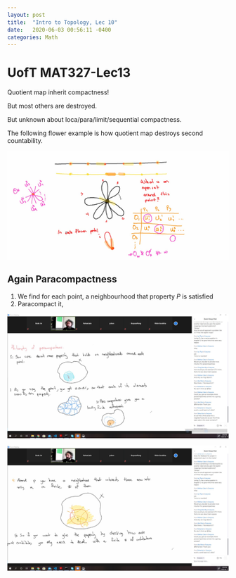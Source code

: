 ```yaml
---
layout: post
title:  "Intro to Topology, Lec 10"
date:   2020-06-03 00:56:11 -0400
categories: Math
---
```


# UofT MAT327-Lec13

Quotient map inherit compactness! 


But most others are destroyed.

But unknown about loca/para/limit/sequential compactness.

The following flower example is how quotient map destroys second countability.

![](/assets/img/2020-06-17-13-28-25.png)

## Again Paracompactness

1. We find for each point, a neighbourhood that property $P$ is satisfied
2. Paracompact it,

![](/assets/img/2020-06-17-14-07-05.png)

![](/assets/img/2020-06-17-14-07-24.png)